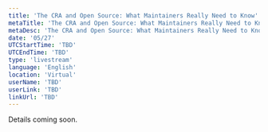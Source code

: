 ```yaml
---
title: 'The CRA and Open Source: What Maintainers Really Need to Know'
metaTitle: 'The CRA and Open Source: What Maintainers Really Need to Know'
metaDesc: 'The CRA and Open Source: What Maintainers Really Need to Know'
date: '05/27'
UTCStartTime: 'TBD'
UTCEndTime: 'TBD'
type: 'livestream'
language: 'English'
location: 'Virtual'
userName: 'TBD'
userLink: 'TBD'
linkUrl: 'TBD'
---
```


Details coming soon.
